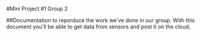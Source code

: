 #Mini Project #1 Group 2

##Documentation to reporduce the work we've done in our group. With this document you'll be able to get data from sensors and post it on the cloud.